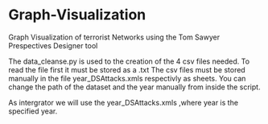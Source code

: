 # Graph-Visualization
Graph Visualization of terrorist Networks using the Tom Sawyer Prespectives Designer tool

The data_cleanse.py is used to the creation of the 4 csv files needed.
To read the file first it must be stored as a .txt
The csv files must be stored manually in the file year_DSAttacks.xmls respectivly as sheets.
You can change the path of the dataset and the year manually from inside the script.

As intergrator we will use the year_DSAttacks.xmls ,where year is the specified year.
